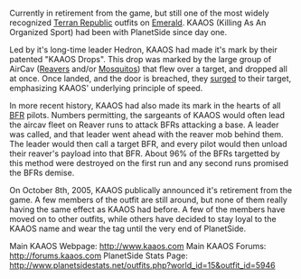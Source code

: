 Currently in retirement from the game, but still one of the most widely
recognized [Terran Republic](../etc/Terran_Republic.md) outfits on
[Emerald](../etc/Emerald.md). KAAOS (Killing As An Organized Sport) had been
with PlanetSide since day one.

Led by it's long-time leader Hedron, KAAOS had made it's mark by their patented
"KAAOS Drops". This drop was marked by the large group of AirCav
([Reavers](../vehicles/Reaver.md) and/or [Mosquitos](../vehicles/Mosquito.md))
that flew over a target, and dropped all at once. Once landed, and the door is
breached, they [surged](../implants/Surge.md) to their target, emphasizing
KAAOS' underlying principle of speed.

In more recent history, KAAOS had also made its mark in the hearts of all
[BFR](../vehicles/BattleFrame_Robotics.md) pilots. Numbers permitting, the
sargeants of KAAOS would often lead the aircav fleet on Reaver runs to attack
BFRs attacking a base. A leader was called, and that leader went ahead with the
reaver mob behind them. The leader would then call a target BFR, and every pilot
would then unload their reaver's payload into that BFR. About 96% of the BFRs
targetted by this method were destroyed on the first run and any second runs
promised the BFRs demise.

On October 8th, 2005, KAAOS publically announced it's retirement from the game.
A few members of the outfit are still around, but none of them really having the
same effect as KAAOS had before. A few of the members have moved on to other
outfits, while others have decided to stay loyal to the
KAAOS name and wear the tag until the very end of PlanetSide.

Main KAAOS Webpage: <http://www.kaaos.com> Main KAAOS Forums:
<http://forums.kaaos.com> PlanetSide Stats Page:
<http://www.planetsidestats.net/outfits.php?world_id=15&outfit_id=5946>
